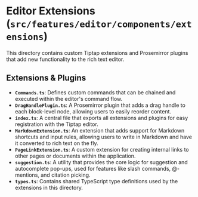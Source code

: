 # Editor Extensions (`src/features/editor/components/extensions`)

This directory contains custom Tiptap extensions and Prosemirror plugins that add new functionality to the rich text editor.

## Extensions & Plugins

-   **`Commands.ts`**: Defines custom commands that can be chained and executed within the editor's command flow.
-   **`DragHandlePlugin.ts`**: A Prosemirror plugin that adds a drag handle to each block-level node, allowing users to easily reorder content.
-   **`index.ts`**: A central file that exports all extensions and plugins for easy registration with the Tiptap editor.
-   **`MarkdownExtension.ts`**: An extension that adds support for Markdown shortcuts and input rules, allowing users to write in Markdown and have it converted to rich text on the fly.
-   **`PageLinkExtension.ts`**: A custom extension for creating internal links to other pages or documents within the application.
-   **`suggestion.ts`**: A utility that provides the core logic for suggestion and autocomplete pop-ups, used for features like slash commands, @-mentions, and citation picking.
-   **`types.ts`**: Contains shared TypeScript type definitions used by the extensions in this directory. 